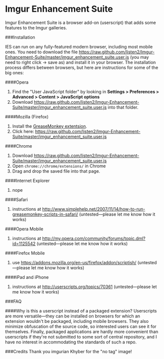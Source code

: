 Imgur Enhancement Suite
=======================

Imgur Enhancement Suite is a browser add-on (userscript) that adds some features to the Imgur galleries.

###Installation

IES can run on any fully-featured modern browser, including most mobile ones. You need to download the file https://raw.github.com/listen2/Imgur-Enhancement-Suite/master/imgur_enhancement_suite.user.js (you may need to right click -> save as) and install it in your browser. The installation process differs between browsers, but here are instructions for some of the big ones:

####Opera
 1. Find the "User JavaScript folder" by looking in **Settings > Preferences > Advanced > Content > JavaScript options**
 2. Download https://raw.github.com/listen2/Imgur-Enhancement-Suite/master/imgur_enhancement_suite.user.js into that folder.

####Mozilla (Firefox)
 1. Install the [GreaseMonkey extentsion](https://addons.mozilla.org/en-US/firefox/addon/greasemonkey/).
 2. Click here: https://raw.github.com/listen2/Imgur-Enhancement-Suite/master/imgur_enhancement_suite.user.js

####Chrome
 1. Download https://raw.github.com/listen2/Imgur-Enhancement-Suite/master/imgur_enhancement_suite.user.js
 2. Open ``chrome://chrome/extensions/`` in Chrome
 3. Drag and drop the saved file into that page.

####Internet Explorer
 1. nope

####Safari
 1. instructions at http://www.simplehelp.net/2007/11/14/how-to-run-greasemonkey-scripts-in-safari/ (untested—please let me know how it works)

####Opera Mobile
 1. instructions at http://my.opera.com/community/forums/topic.dml?id=1125542 (untested—please let me know how it works)

####Firefox Mobile
 1. use https://addons.mozilla.org/en-us/firefox/addon/scriptish/ (untested—please let me know how it works)

####iPad and iPhone
 1. instructions at http://userscripts.org/topics/70361 (untested—please let me know how it works)

###FAQ

####Why is this a userscript instead of a packaged extension?
Userscripts are more versatile—they can be installed on browsers for which an extension wouldn't be packaged, including mobile browsers. They also minimize obfuscation of the source code, so interested users can see it for themselves. Finally, packaged applications are hardly more convenient than userscripts if they're not submitted to some sort of central repository, and I have no interest in accommodating the standards of such a repo.

###Credits
Thank you imgurian Khyber for the "no tag" image!
